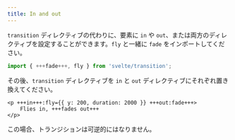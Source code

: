 ```yaml
---
title: In and out
---
```


`transition` ディレクティブの代わりに、要素に `in` や `out`、または両方のディレクティブを設定することができます。`fly` と一緒に `fade` をインポートしてください。

```js
import { +++fade+++, fly } from 'svelte/transition';
```

その後、`transition` ディレクティブを `in` と `out` ディレクティブにそれぞれ置き換えてください。

```svelte
<p +++in+++:fly={{ y: 200, duration: 2000 }} +++out:fade+++>
	Flies in, +++fades out+++
</p>
```

この場合、トランジションは可逆的にはなりません。
